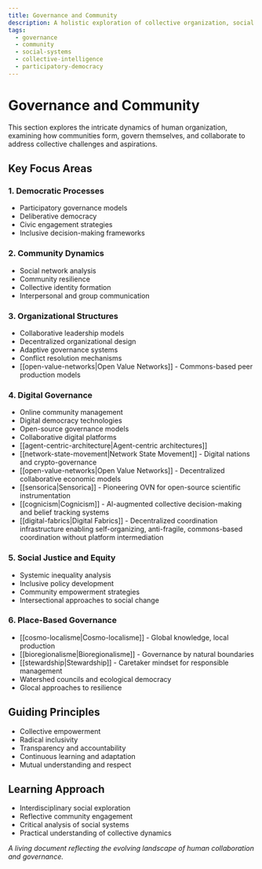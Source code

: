 ```yaml
---
title: Governance and Community
description: A holistic exploration of collective organization, social dynamics, and collaborative decision-making
tags:
  - governance
  - community
  - social-systems
  - collective-intelligence
  - participatory-democracy
---
```


# Governance and Community

This section explores the intricate dynamics of human organization, examining how communities form, govern themselves, and collaborate to address collective challenges and aspirations.

## Key Focus Areas

### 1. Democratic Processes
- Participatory governance models
- Deliberative democracy
- Civic engagement strategies
- Inclusive decision-making frameworks

### 2. Community Dynamics
- Social network analysis
- Community resilience
- Collective identity formation
- Interpersonal and group communication

### 3. Organizational Structures
- Collaborative leadership models
- Decentralized organizational design
- Adaptive governance systems
- Conflict resolution mechanisms
- [[open-value-networks|Open Value Networks]] - Commons-based peer production models

### 4. Digital Governance
- Online community management
- Digital democracy technologies
- Open-source governance models
- Collaborative digital platforms
- [[agent-centric-architecture|Agent-centric architectures]]
- [[network-state-movement|Network State Movement]] - Digital nations and crypto-governance
- [[open-value-networks|Open Value Networks]] - Decentralized collaborative economic models
- [[sensorica|Sensorica]] - Pioneering OVN for open-source scientific instrumentation
- [[cognicism|Cognicism]] - AI-augmented collective decision-making and belief tracking systems
- [[digital-fabrics|Digital Fabrics]] - Decentralized coordination infrastructure enabling self-organizing, anti-fragile, commons-based coordination without platform intermediation

### 5. Social Justice and Equity
- Systemic inequality analysis
- Inclusive policy development
- Community empowerment strategies
- Intersectional approaches to social change

### 6. Place-Based Governance
- [[cosmo-localisme|Cosmo-localisme]] - Global knowledge, local production
- [[bioregionalisme|Bioregionalisme]] - Governance by natural boundaries
- [[stewardship|Stewardship]] - Caretaker mindset for responsible management
- Watershed councils and ecological democracy
- Glocal approaches to resilience

## Guiding Principles
- Collective empowerment
- Radical inclusivity
- Transparency and accountability
- Continuous learning and adaptation
- Mutual understanding and respect

## Learning Approach
- Interdisciplinary social exploration
- Reflective community engagement
- Critical analysis of social systems
- Practical understanding of collective dynamics

*A living document reflecting the evolving landscape of human collaboration and governance.*
